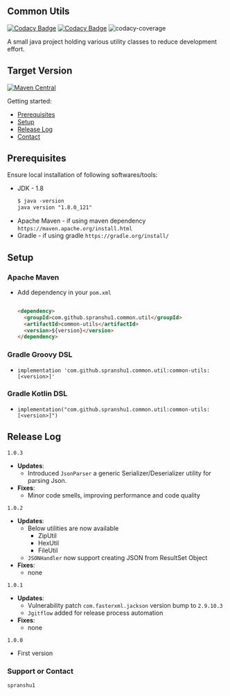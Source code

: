 ## Common Utils
[![Codacy Badge](https://api.codacy.com/project/badge/Grade/d2741fb7558140b2993bb66dc4df9239)](https://www.codacy.com/manual/pranshushrivastava20/common-util?utm_source=github.com&amp;utm_medium=referral&amp;utm_content=spranshu1/common-util&amp;utm_campaign=Badge_Grade) [![Codacy Badge](https://api.codacy.com/project/badge/Coverage/d2741fb7558140b2993bb66dc4df9239)](https://www.codacy.com/manual/pranshushrivastava20/common-util?utm_source=github.com&utm_medium=referral&utm_content=spranshu1/common-util&utm_campaign=Badge_Coverage) ![codacy-coverage](https://github.com/spranshu1/common-util/workflows/codacy-coverage/badge.svg)

A small java project holding various utility classes to reduce development effort. 

## Target Version

[![Maven Central](https://img.shields.io/maven-central/v/com.github.spranshu1.common.util/common-utils.svg?label=Maven%20Central)](https://search.maven.org/search?q=g:%22com.github.spranshu1.common.util%22%20AND%20a:%22common-utils%22)

Getting started:

* [Prerequisites](#markdown-header-prerequisites)
* [Setup](#markdown-header-setup)
* [Release Log](#markdown-header-releaselog)
* [Contact](#markdown-header-authors)

## Prerequisites

Ensure local installation of following softwares/tools:

* JDK - 1.8
    ```markdown
    $ java -version
    java version "1.8.0_121"
    ```
* Apache Maven - if using maven dependency 
    ```https://maven.apache.org/install.html```
* Gradle - if using gradle
    ```https://gradle.org/install/```

## Setup

### Apache Maven

* Add dependency in your `pom.xml`

	```markdown
	
	<dependency>
      <groupId>com.github.spranshu1.common.util</groupId>
      <artifactId>common-utils</artifactId>
      <version>${version}</version>
    </dependency>
	
	```
### Gradle Groovy DSL

* ```implementation 'com.github.spranshu1.common.util:common-utils:[<version>]' ```

### Gradle Kotlin DSL

* ```implementation("com.github.spranshu1.common.util:common-utils:[<version>]") ```

## Release Log

`1.0.3`

- **Updates**:
	- Introduced `JsonParser` a generic Serializer/Deserializer utility for parsing Json.	    
- **Fixes**:
	- Minor code smells, improving performance and code quality

`1.0.2`

- **Updates**:
	- Below utilities are now available
	    - ZipUtil
	    - HexUtil
	    - FileUtil
	- `JSONHandler` now support creating JSON from ResultSet Object	    
- **Fixes**:
	- none

`1.0.1`

- **Updates**:
	- Vulnerability patch `com.fasterxml.jackson` version bump to `2.9.10.3`
	- `Jgitflow` added for release process automation 
- **Fixes**:
	- none
	
`1.0.0`

- First version	

### Support or Contact
```
spranshu1
```